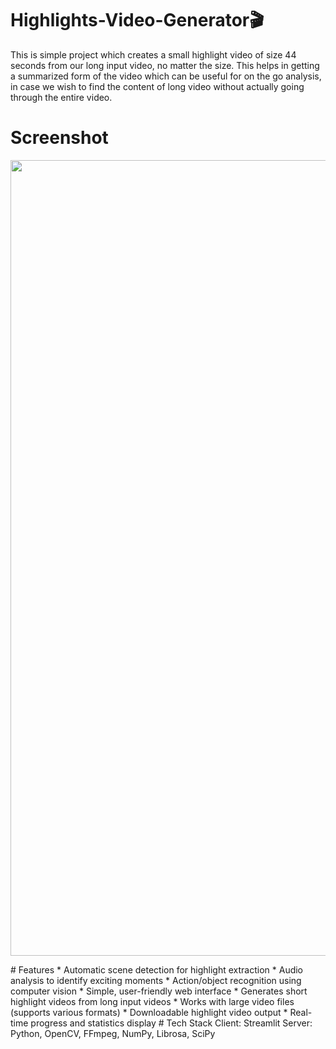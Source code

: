 # Highlights-Video-Generator🎬
This is simple project which creates a small highlight video of size 44 seconds from our long input video, no matter the size. This helps in getting a summarized form of the video which can be useful for on the go analysis, in case we wish to find the content of long video without actually going through the entire video.
# Screenshot
<p align="center">
  <img width="1273" alt="image" src="https://github.com/user-attachments/assets/42999ef9-7854-4056-9b1f-7b5ce0fb5239" />
</p>
# Features
* Automatic scene detection for highlight extraction
* Audio analysis to identify exciting moments
* Action/object recognition using computer vision
* Simple, user-friendly web interface
* Generates short highlight videos from long input videos
* Works with large video files (supports various formats)
* Downloadable highlight video output
* Real-time progress and statistics display
# Tech Stack
Client: Streamlit
Server: Python, OpenCV, FFmpeg, NumPy, Librosa, SciPy


